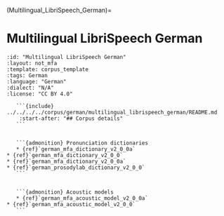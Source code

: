 
(Multilingual_LibriSpeech_German)=
# Multilingual LibriSpeech German

``````{corpus} Multilingual LibriSpeech German
:id: "Multilingual LibriSpeech German"
:layout: not_mfa
:template: corpus_template
:tags: German
:language: "German"
:dialect: "N/A"
:license: "CC BY 4.0"

   ```{include} ../../../../corpus/german/multilingual_librispeech_german/README.md
    :start-after: "## Corpus details"
   ```


   ```{admonition} Pronunciation dictionaries
   * {ref}`german_mfa_dictionary_v2_0_0a`
* {ref}`german_mfa_dictionary_v2_0_0`
* {ref}`german_mfa_dictionary_v2_0_0a`
* {ref}`german_prosodylab_dictionary_v2_0_0`
   ```


   ```{admonition} Acoustic models
   * {ref}`german_mfa_acoustic_model_v2_0_0a`
* {ref}`german_mfa_acoustic_model_v2_0_0`
   ```
``````
